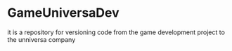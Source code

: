 # GameUniversaDev
it is a repository for versioning code from the game development project to the unniversa company
